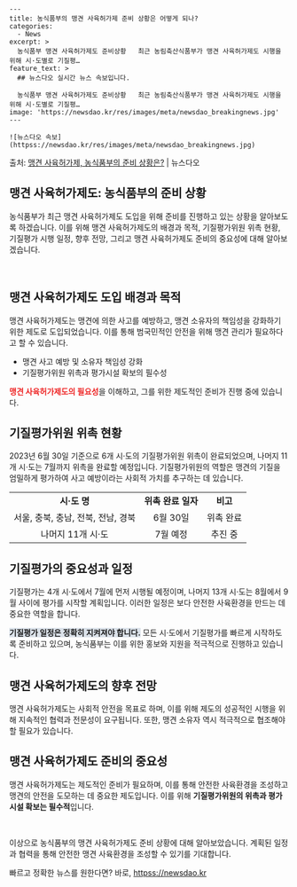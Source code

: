     ---
    title: 농식품부의 맹견 사육허가제 준비 상황은 어떻게 되나?
    categories:
      - News
    excerpt: >
      농식품부 맹견 사육허가제도 준비상황   최근 농림축산식품부가 맹견 사육허가제도 시행을 위해 시·도별로 기질평…
    feature_text: >
      ## 뉴스다오 실시간 뉴스 속보입니다.
    
      농식품부 맹견 사육허가제도 준비상황   최근 농림축산식품부가 맹견 사육허가제도 시행을 위해 시·도별로 기질평…
    image: 'https://newsdao.kr/res/images/meta/newsdao_breakingnews.jpg'
    ---
    
    ![뉴스다오 속보](httpss://newsdao.kr/res/images/meta/newsdao_breakingnews.jpg)

<p>출처: <a href="httpss://newsdao.kr/4630" rel="dofollow">맹견 사육허가제, 농식품부의 준비 상황은?</a> | 뉴스다오</p>

<h2 data-ke-size="size26">맹견 사육허가제도: 농식품부의 준비 상황</h2>
농식품부가 최근 맹견 사육허가제도 도입을 위해 준비를 진행하고 있는 상황을 알아보도록 하겠습니다. 이를 위해 맹견 사육허가제도의 배경과 목적, 기질평가위원 위촉 현황, 기질평가 시행 일정, 향후 전망, 그리고 맹견 사육허가제도 준비의 중요성에 대해 알아보겠습니다.

<p data-ke-size="size16">&nbsp;</p>

<h2>맹견 사육허가제도 도입 배경과 목적</h2>
맹견 사육허가제도는 맹견에 의한 사고를 예방하고, 맹견 소유자의 책임성을 강화하기 위한 제도로 도입되었습니다. 이를 통해 범국민적인 안전을 위해 맹견 관리가 필요하다고 할 수 있습니다.

<ul>
  <li>맹견 사고 예방 및 소유자 책임성 강화</li>
  <li>기질평가위원 위촉과 평가시설 확보의 필수성</li>
</ul>

<b><span style="color: #ee2323;">맹견 사육허가제도의 필요성</span></b>을 이해하고, 그를 위한 제도적인 준비가 진행 중에 있습니다.

<h2>기질평가위원 위촉 현황</h2>
2023년 6월 30일 기준으로 6개 시·도의 기질평가위원 위촉이 완료되었으며, 나머지 11개 시·도는 7월까지 위촉을 완료할 예정입니다. 기질평가위원의 역할은 맹견의 기질을 엄밀하게 평가하여 사고 예방이라는 사회적 가치를 추구하는 데 있습니다.

<table>
  <tr>
    <td style="text-align: center; height: 17px;"><b>시·도 명</b></td>
    <td style="text-align: center; height: 17px;"><b>위촉 완료 일자</b></td>
    <td style="text-align: center; height: 17px;"><b>비고</b></td>
  </tr>
  <tr>
    <td style="text-align: center; height: 17px;">서울, 충북, 충남, 전북, 전남, 경북</td>
    <td style="text-align: center; height: 17px;">6월 30일</td>
    <td style="text-align: center; height: 17px;">위촉 완료</td>
  </tr>
  <tr>
    <td style="text-align: center; height: 17px;">나머지 11개 시·도</td>
    <td style="text-align: center; height: 17px;">7월 예정</td>
    <td style="text-align: center; height: 17px;">추진 중</td>
  </tr>
</table>

<h2>기질평가의 중요성과 일정</h2>
기질평가는 4개 시·도에서 7월에 먼저 시행될 예정이며, 나머지 13개 시·도는 8월에서 9월 사이에 평가를 시작할 계획입니다. 이러한 일정은 보다 안전한 사육환경을 만드는 데 중요한 역할을 합니다.

<b><span style="background-color: #21538527;">기질평가 일정은 정확히 지켜져야 합니다.</span></b> 모든 시·도에서 기질평가를 빠르게 시작하도록 준비하고 있으며, 농식품부는 이를 위한 홍보와 지원을 적극적으로 진행하고 있습니다.

<h2>맹견 사육허가제도의 향후 전망</h2>
맹견 사육허가제도는 사회적 안전을 목표로 하며, 이를 위해 제도의 성공적인 시행을 위해 지속적인 협력과 전문성이 요구됩니다. 또한, 맹견 소유자 역시 적극적으로 협조해야 할 필요가 있습니다.

<h2>맹견 사육허가제도 준비의 중요성</h2>
맹견 사육허가제도는 제도적인 준비가 필요하며, 이를 통해 안전한 사육환경을 조성하고 맹견의 안전을 도모하는 데 중요한 제도입니다. 이를 위해 <b>기질평가위원의 위촉과 평가시설 확보는 필수적</b>입니다.

<p data-ke-size="size16">&nbsp;</p>

이상으로 농식품부의 맹견 사육허가제도 준비 상황에 대해 알아보았습니다. 계획된 일정과 협력을 통해 안전한 맹견 사육환경을 조성할 수 있기를 기대합니다. 

빠르고 정확한 뉴스를 원한다면? 바로, <a href="httpss://newsdao.kr" rel="dofollow">httpss://newsdao.kr</a>


    
